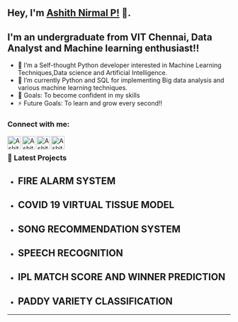 ## Hey, I'm [Ashith Nirmal P!](https://github.com/ashn19) 👋.



## I'm an undergraduate from VIT Chennai, Data Analyst and Machine learning enthusiast!!


- 👯 I’m a Self-thought Python developer interested in Machine Learning Techniques,Data science and Artificial Intelligence.
- 🌱 I’m currently Python and SQL for implementing Big data analysis and various machine learning techniques.
- 🥅 Goals: To become confident in my skills
- ⚡ Future Goals: To learn and grow every second!!

### Connect with me:

[<img align="left" alt="Ashith Nirmal's Website" width="30px" src="https://img.icons8.com/3d-fluency/94/domain.png" />][website]
[<img align="left" alt="Ashith Nirmal's linkedin" width="30px" src="https://img.icons8.com/3d-fluency/94/linkedin.png" />][linkedin]
[<img align="left" alt="Ashith Nirmal's gmail" width="30px" src="https://img.icons8.com/3d-fluency/94/gmail.png" />][gmail]
[<img align="left" alt="Ashith Nirmal's instagram" width="30px" src="https://img.icons8.com/3d-fluency/94/instagram-new.png" />][instagram]
<br />


### 📕 Latest Projects
 - ## FIRE ALARM SYSTEM
  
 - ## COVID 19 VIRTUAL TISSUE MODEL
   
 - ## SONG RECOMMENDATION SYSTEM
   
 - ## SPEECH RECOGNITION
   
 - ## IPL MATCH SCORE AND WINNER PREDICTION
   
 - ## PADDY VARIETY CLASSIFICATION





---

[website]: https://bit.ly/ASHPROJECTS
[linkedin]:https://www.linkedin.com/in/ashithnirmal/
[gmail]: mailto:ashithnirmal24@gamil.com
[instagram]: https://instagram.com/ash_n19?igshid=NzZlODBkYWE4Ng==
